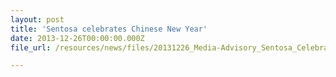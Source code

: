 ```yaml
---
layout: post
title: 'Sentosa celebrates Chinese New Year'
date: 2013-12-26T00:00:00.000Z
file_url: /resources/news/files/20131226_Media-Advisory_Sentosa_Celebrates_Chinese_New_Year_2014.pdf

---
```


